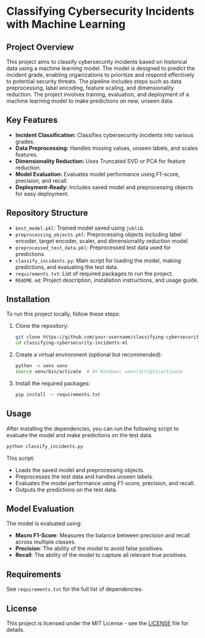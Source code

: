 
# Classifying Cybersecurity Incidents with Machine Learning

## Project Overview
This project aims to classify cybersecurity incidents based on historical data using a machine learning model. The model is designed to predict the incident grade, enabling organizations to prioritize and respond effectively to potential security threats. The pipeline includes steps such as data preprocessing, label encoding, feature scaling, and dimensionality reduction. The project involves training, evaluation, and deployment of a machine learning model to make predictions on new, unseen data.

## Key Features
- **Incident Classification:** Classifies cybersecurity incidents into various grades.
- **Data Preprocessing:** Handles missing values, unseen labels, and scales features.
- **Dimensionality Reduction:** Uses Truncated SVD or PCA for feature reduction.
- **Model Evaluation:** Evaluates model performance using F1-score, precision, and recall.
- **Deployment-Ready:** Includes saved model and preprocessing objects for easy deployment.

## Repository Structure
- `best_model.pkl`: Trained model saved using `joblib`.
- `preprocessing_objects.pkl`: Preprocessing objects including label encoder, target encoder, scaler, and dimensionality reduction model.
- `preprocessed_test_data.pkl`: Preprocessed test data used for predictions.
- `classify_incidents.py`: Main script for loading the model, making predictions, and evaluating the test data.
- `requirements.txt`: List of required packages to run the project.
- `README.md`: Project description, installation instructions, and usage guide.

## Installation
To run this project locally, follow these steps:

1. Clone the repository:
   ```bash
   git clone https://github.com/your-username/classifying-cybersecurity-incidents-ml.git
   cd classifying-cybersecurity-incidents-ml
   ```

2. Create a virtual environment (optional but recommended):
   ```bash
   python -m venv venv
   source venv/bin/activate  # On Windows: venv\Scripts\activate
   ```

3. Install the required packages:
   ```bash
   pip install -r requirements.txt
   ```

## Usage
After installing the dependencies, you can run the following script to evaluate the model and make predictions on the test data.

```bash
python classify_incidents.py
```

This script:
- Loads the saved model and preprocessing objects.
- Preprocesses the test data and handles unseen labels.
- Evaluates the model performance using F1-score, precision, and recall.
- Outputs the predictions on the test data.

## Model Evaluation
The model is evaluated using:
- **Macro F1-Score**: Measures the balance between precision and recall across multiple classes.
- **Precision**: The ability of the model to avoid false positives.
- **Recall**: The ability of the model to capture all relevant true positives.

## Requirements
See `requirements.txt` for the full list of dependencies.

## License
This project is licensed under the MIT License - see the [LICENSE](LICENSE) file for details.
